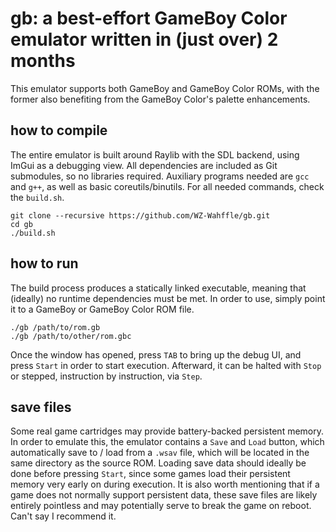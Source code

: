 # gb: a best-effort GameBoy Color emulator written in (just over) 2 months

This emulator supports both GameBoy and GameBoy Color ROMs, with the former also benefiting from the GameBoy Color's palette enhancements.

## how to compile
The entire emulator is built around Raylib with the SDL backend, using ImGui as a debugging view. All dependencies are included as Git submodules, so no libraries required. Auxiliary programs needed are `gcc` and `g++`, as well as basic coreutils/binutils. For all needed commands, check the `build.sh`.
```
git clone --recursive https://github.com/WZ-Wahffle/gb.git
cd gb
./build.sh
```

## how to run
The build process produces a statically linked executable, meaning that (ideally) no runtime dependencies must be met. In order to use, simply point it to a GameBoy or GameBoy Color ROM file.
```
./gb /path/to/rom.gb
./gb /path/to/other/rom.gbc
```
Once the window has opened, press `TAB` to bring up the debug UI, and press `Start` in order to start execution. Afterward, it can be halted with `Stop` or stepped, instruction by instruction, via `Step`.

## save files
Some real game cartridges may provide battery-backed persistent memory. In order to emulate this, the emulator contains a `Save` and `Load` button, which automatically save to / load from a `.wsav` file, which will be located in the same directory as the source ROM. Loading save data should ideally be done before pressing `Start`, since some games load their persistent memory very early on during execution.
It is also worth mentioning that if a game does not normally support persistent data, these save files are likely entirely pointless and may potentially serve to break the game on reboot. Can't say I recommend it.
